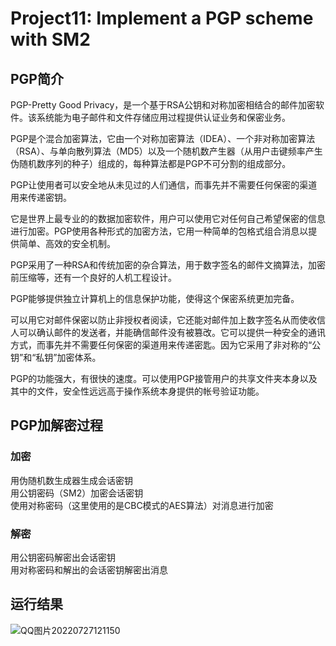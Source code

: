 # Project11: Implement a PGP scheme with SM2
## PGP简介
PGP-Pretty Good Privacy，是一个基于RSA公钥和对称加密相结合的邮件加密软件。该系统能为电子邮件和文件存储应用过程提供认证业务和保密业务。

PGP是个混合加密算法，它由一个对称加密算法（IDEA）、一个非对称加密算法（RSA）、与单向散列算法（MD5）以及一个随机数产生器（从用户击键频率产生伪随机数序列的种子）组成的，每种算法都是PGP不可分割的组成部分。

PGP让使用者可以安全地从未见过的人们通信，而事先并不需要任何保密的渠道用来传递密钥。

它是世界上最专业的的数据加密软件，用户可以使用它对任何自己希望保密的信息进行加密。PGP使用各种形式的加密方法，它用一种简单的包格式组合消息以提供简单、高效的安全机制。

PGP采用了一种RSA和传统加密的杂合算法，用于数字签名的邮件文摘算法，加密前压缩等，还有一个良好的人机工程设计。

PGP能够提供独立计算机上的信息保护功能，使得这个保密系统更加完备。

可以用它对邮件保密以防止非授权者阅读，它还能对邮件加上数字签名从而使收信人可以确认邮件的发送者，并能确信邮件没有被篡改。它可以提供一种安全的通讯方式，而事先并不需要任何保密的渠道用来传递密匙。因为它采用了非对称的“公钥”和“私钥”加密体系。

PGP的功能强大，有很快的速度。可以使用PGP接管用户的共享文件夹本身以及其中的文件，安全性远远高于操作系统本身提供的帐号验证功能。 

## PGP加解密过程
### 加密
用伪随机数生成器生成会话密钥  
用公钥密码（SM2）加密会话密钥  
使用对称密码（这里使用的是CBC模式的AES算法）对消息进行加密  
### 解密
用公钥密码解密出会话密钥  
用对称密码和解出的会话密钥解密出消息  
## 运行结果
![QQ图片20220727121150](https://user-images.githubusercontent.com/109883154/181159705-45bc72a5-a8c2-4105-b7e9-97c8624a2997.png)

